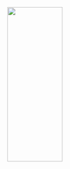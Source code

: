 <p>
<img src="https://user-images.githubusercontent.com/119857263/222368102-707433cb-9b79-491c-9c43-8445b78273ef.png" height="30%" width="50%" >
</p>
